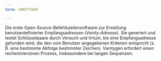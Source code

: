 ```yaml
---
term: VANITYGEN

---
```

Die erste Open-Source-Befehlszeilensoftware zur Erstellung benutzerdefinierter Empfangsadressen (*Vanity-Adresse*). Sie generiert und testet Schlüsselpaare durch Versuch und Irrtum, bis eine Empfangsadresse gefunden wird, die den vom Benutzer angegebenen Kriterien entspricht (z. B. eine bestimmte Abfolge bestimmter Zeichen). Vanitygen erfordert einen rechenintensiven Prozess, insbesondere bei langen Sequenzen.